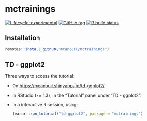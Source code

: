 
<!-- README.md is generated from README.Rmd. Please edit that file -->

# mctrainings

<!-- badges: start -->

[![Lifecycle:
experimental](https://img.shields.io/badge/lifecycle-experimental-orange.svg)](https://www.tidyverse.org/lifecycle/#experimental)
[![GitHub
tag](https://img.shields.io/github/tag/mcanouil/mctrainings.svg?label=latest%20tag&include_prereleases)](https://github.com/mcanouil/mctrainings)
[![R build
status](https://github.com/mcanouil/mctrainings/workflows/R-CMD-check/badge.svg)](https://github.com/mcanouil/mctrainings/actions)
<!-- badges: end -->

## Installation

``` r
remotes::install_github("mcanouil/mctrainings")
```

## TD - ggplot2

Three ways to access the tutorial:

  - On <https://mcanouil.shinyapps.io/td-ggplot2/>

  - In RStudio (\>= 1.3), in the “Tutorial” panel under “TD - ggplot2”.

  - In a interactive R session, using:
    
    ``` r
    learnr::run_tutorial("td-ggplot2", package = "mctrainings")
    ```
